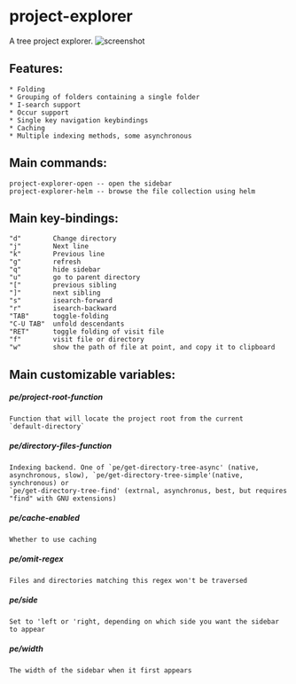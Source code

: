 # project-explorer
A tree project explorer.
![screenshot](https://github.com/sabof/project-explorer/raw/master/screenshot.png)

## Features:

    * Folding
    * Grouping of folders containing a single folder
    * I-search support
    * Occur support
    * Single key navigation keybindings
    * Caching
    * Multiple indexing methods, some asynchronous

## Main commands:

    project-explorer-open -- open the sidebar
    project-explorer-helm -- browse the file collection using helm

## Main key-bindings:

    "d"        Change directory
    "j"        Next line
    "k"        Previous line
    "g"        refresh
    "q"        hide sidebar
    "u"        go to parent directory
    "["        previous sibling
    "]"        next sibling
    "s"        isearch-forward
    "r"        isearch-backward
    "TAB"      toggle-folding
    "C-U TAB"  unfold descendants
    "RET"      toggle folding of visit file
    "f"        visit file or directory
    "w"        show the path of file at point, and copy it to clipboard

## Main customizable variables:

##### pe/project-root-function

    Function that will locate the project root from the current
    `default-directory`

##### pe/directory-files-function

    Indexing backend. One of `pe/get-directory-tree-async' (native,
    asynchronous, slow), `pe/get-directory-tree-simple'(native, synchronous) or
    `pe/get-directory-tree-find' (extrnal, asynchronus, best, but requires
    "find" with GNU extensions)

##### pe/cache-enabled

    Whether to use caching

##### pe/omit-regex

    Files and directories matching this regex won't be traversed

##### pe/side

    Set to 'left or 'right, depending on which side you want the sidebar to appear

##### pe/width

    The width of the sidebar when it first appears
